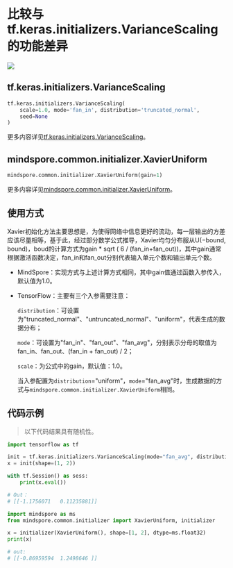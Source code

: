 # 比较与tf.keras.initializers.VarianceScaling的功能差异

<a href="https://gitee.com/mindspore/docs/blob/r1.8/docs/mindspore/source_zh_cn/note/api_mapping/tensorflow_diff/initXavierUniform.md " target="_blank"><img src="https://mindspore-website.obs.cn-north-4.myhuaweicloud.com/website-images/r1.8/resource/_static/logo_source.png"></a>

## tf.keras.initializers.VarianceScaling

```python
tf.keras.initializers.VarianceScaling(
    scale=1.0, mode='fan_in', distribution='truncated_normal',
    seed=None
)
```

更多内容详见[tf.keras.initializers.VarianceScaling](https://www.tensorflow.org/api_docs/python/tf/keras/initializers/VarianceScaling)。

## mindspore.common.initializer.XavierUniform

```python
mindspore.common.initializer.XavierUniform(gain=1)
```

更多内容详见[mindspore.common.initializer.XavierUniform](https://mindspore.cn/docs/zh-CN/r1.8/api_python/mindspore.common.initializer.html#mindspore.common.initializer.XavierUniform)。

## 使用方式

Xavier初始化方法主要思想是，为使得网络中信息更好的流动，每一层输出的方差应该尽量相等，基于此，经过部分数学公式推导，Xavier均匀分布服从U(−bound, bound)，boud的计算方式为gain * sqrt ( 6 / (fan_in+fan_out))，其中gain通常根据激活函数决定，fan_in和fan_out分别代表输入单元个数和输出单元个数。

- MindSpore：实现方式与上述计算方式相同，其中gain值通过函数入参传入，默认值为1.0。

- TensorFlow：主要有三个入参需要注意：

  `distribution`：可设置为"truncated_normal"、"untruncated_normal"、"uniform"，代表生成的数据分布；

  `mode`：可设置为"fan_in"、"fan_out"、"fan_avg"，分别表示分母的取值为fan_in、fan_out、(fan_in + fan_out) / 2；

  `scale`：为公式中的gain，默认值：1.0。

  当入参配置为`distribution`="uniform"，`mode`="fan_avg"时，生成数据的方式与`mindspore.common.initializer.XavierUniform`相同。

## 代码示例

> 以下代码结果具有随机性。

```python
import tensorflow as tf

init = tf.keras.initializers.VarianceScaling(mode="fan_avg", distribution="uniform")
x = init(shape=(1, 2))

with tf.Session() as sess:
    print(x.eval())

# Out：
# [[-1.1756071   0.11235881]]
```

```python
import mindspore as ms
from mindspore.common.initializer import XavierUniform, initializer

x = initializer(XavierUniform(), shape=[1, 2], dtype=ms.float32)
print(x)

# out:
# [[-0.86959594  1.2498646 ]]
```
